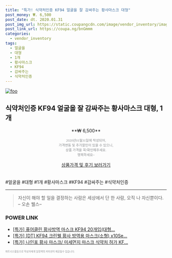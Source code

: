 ```yaml
--- 
title: "특가! 식약처인증 KF94 얼굴을 잘 감싸주는 황사마스크 대형" 
post_money: ₩. 6,500 
post_date: dt. 2020.01.31 
post_img_url: https://static.coupangcdn.com/image/vendor_inventory/images/2019/03/18/10/5/4809cd0b-f7ef-4820-9aac-4235a12a4dd5.jpg 
post_link_url: https://coupa.ng/bnGmmm 
categories: 
  - vendor_inventory 
tags: 
  - 얼굴을 
  - 대형 
  - 1개 
  - 황사마스크 
  - KF94 
  - 감싸주는 
  - 식약처인증 
--- 
```

[![foo](https://static.coupangcdn.com/image/vendor_inventory/images/2019/03/18/10/5/4809cd0b-f7ef-4820-9aac-4235a12a4dd5.jpg)](https://coupa.ng/bnGmmm) 

## 식약처인증 KF94 얼굴을 잘 감싸주는 황사마스크 대형, 1개 
<p style="text-align: center;">**₩ 6,500**</p> 
<p style="text-align: center;"><span style="color: #898c8f; font-family: Georgia,Times,serif; font-size: 0.75em;">2020년01월31일에 작성되어, <br>가격변동 및 추가할인이 있을 수 있으니,<br> 상품 가격을 꼭!확인해주세요.<br>행복하세요~</span> 
</p>	 
<div markdown="0" style="text-align: center;"><a href="https://coupa.ng/bnGmmm" class="btn btn--success">상품가격 및 후기 보러가기</a></div> 
<br><br> 
  #얼굴을 #대형 #1개 #황사마스크 #KF94 #감싸주는 #식약처인증 
<hr> 

> 자신이 해야 할 일을 결정하는 사람은 세상에서 단 한 사람, 오직 나 자신뿐이다. – 오손 웰스–  


### POWER LINK

* <a href="https://blog.naver.com/an0733/221789436503" target="_blank">[특가] 퓨어클린 황사방역 마스크 KF94 20개입(대형...</a>
* <a href="https://blog.naver.com/an0733/221789175604" target="_blank">[특가] [DT] KF94 크린웰 황사 방역용 마스크(소형) x10Se...</a>
* <a href="https://blog.naver.com/sakai111/221790917262" target="_blank">[특가] 나인포 황사 마스크/ 미세먼지 마스크 식약처 허가 KF...</a>

<span style="color: #898c8f; font-family: Georgia,Times,serif; font-size: 0.55em;">파트너스활동으로 작성자에게 일정액의 커미션이 제공될수 있습니다.</span> 
